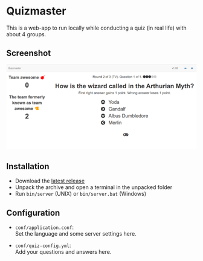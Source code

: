 Quizmaster
===============

This is a web-app to run locally while conducting a quiz (in real life) with about 4 groups.

## Screenshot

![screenshot](screenshot.png "Screenshot")

## Installation

- Download the [latest release](releases)
- Unpack the archive and open a terminal in the unpacked folder
- Run `bin/server` (UNIX) or `bin/server.bat` (Windows)

## Configuration
- `conf/application.conf`:<br>
  Set the language and some server settings here.

- `conf/quiz-config.yml`:<br>
  Add your questions and answers here.
